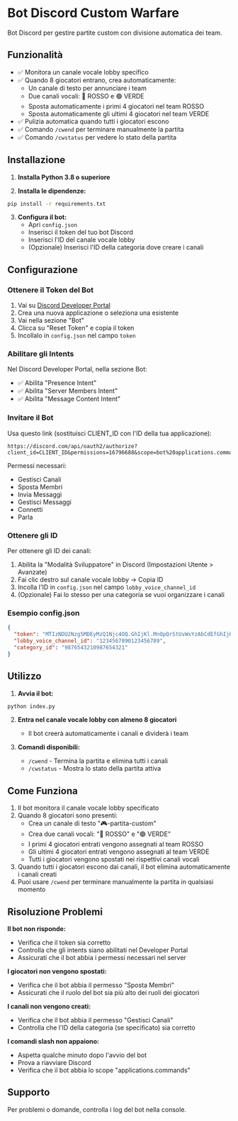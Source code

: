 # Bot Discord Custom Warfare

Bot Discord per gestire partite custom con divisione automatica dei team.

## Funzionalità

- ✅ Monitora un canale vocale lobby specifico
- ✅ Quando 8 giocatori entrano, crea automaticamente:
  - Un canale di testo per annunciare i team
  - Due canali vocali: 🔴 ROSSO e 🟢 VERDE
  - Sposta automaticamente i primi 4 giocatori nel team ROSSO
  - Sposta automaticamente gli ultimi 4 giocatori nel team VERDE
- ✅ Pulizia automatica quando tutti i giocatori escono
- ✅ Comando `/cwend` per terminare manualmente la partita
- ✅ Comando `/cwstatus` per vedere lo stato della partita

## Installazione

1. **Installa Python 3.8 o superiore**

2. **Installa le dipendenze:**
```bash
pip install -r requirements.txt
```

3. **Configura il bot:**
   - Apri `config.json`
   - Inserisci il token del tuo bot Discord
   - Inserisci l'ID del canale vocale lobby
   - (Opzionale) Inserisci l'ID della categoria dove creare i canali

## Configurazione

### Ottenere il Token del Bot

1. Vai su [Discord Developer Portal](https://discord.com/developers/applications)
2. Crea una nuova applicazione o seleziona una esistente
3. Vai nella sezione "Bot"
4. Clicca su "Reset Token" e copia il token
5. Incollalo in `config.json` nel campo `token`

### Abilitare gli Intents

Nel Discord Developer Portal, nella sezione Bot:
- ✅ Abilita "Presence Intent"
- ✅ Abilita "Server Members Intent"
- ✅ Abilita "Message Content Intent"

### Invitare il Bot

Usa questo link (sostituisci CLIENT_ID con l'ID della tua applicazione):
```
https://discord.com/api/oauth2/authorize?client_id=CLIENT_ID&permissions=16796688&scope=bot%20applications.commands
```

Permessi necessari:
- Gestisci Canali
- Sposta Membri
- Invia Messaggi
- Gestisci Messaggi
- Connetti
- Parla

### Ottenere gli ID

Per ottenere gli ID dei canali:
1. Abilita la "Modalità Sviluppatore" in Discord (Impostazioni Utente > Avanzate)
2. Fai clic destro sul canale vocale lobby → Copia ID
3. Incolla l'ID in `config.json` nel campo `lobby_voice_channel_id`
4. (Opzionale) Fai lo stesso per una categoria se vuoi organizzare i canali

### Esempio config.json

```json
{
  "token": "MTIzNDU2Nzg5MDEyMzQ1Njc4OQ.GhIjKl.MnOpQrStUvWxYzAbCdEfGhIjKlMnOpQrStUv",
  "lobby_voice_channel_id": "1234567890123456789",
  "category_id": "9876543210987654321"
}
```

## Utilizzo

1. **Avvia il bot:**
```bash
python index.py
```

2. **Entra nel canale vocale lobby con almeno 8 giocatori**
   - Il bot creerà automaticamente i canali e dividerà i team

3. **Comandi disponibili:**
   - `/cwend` - Termina la partita e elimina tutti i canali
   - `/cwstatus` - Mostra lo stato della partita attiva

## Come Funziona

1. Il bot monitora il canale vocale lobby specificato
2. Quando 8 giocatori sono presenti:
   - Crea un canale di testo "🎮-partita-custom"
   - Crea due canali vocali: "🔴 ROSSO" e "🟢 VERDE"
   - I primi 4 giocatori entrati vengono assegnati al team ROSSO
   - Gli ultimi 4 giocatori entrati vengono assegnati al team VERDE
   - Tutti i giocatori vengono spostati nei rispettivi canali vocali
3. Quando tutti i giocatori escono dai canali, il bot elimina automaticamente i canali creati
4. Puoi usare `/cwend` per terminare manualmente la partita in qualsiasi momento

## Risoluzione Problemi

**Il bot non risponde:**
- Verifica che il token sia corretto
- Controlla che gli intents siano abilitati nel Developer Portal
- Assicurati che il bot abbia i permessi necessari nel server

**I giocatori non vengono spostati:**
- Verifica che il bot abbia il permesso "Sposta Membri"
- Assicurati che il ruolo del bot sia più alto dei ruoli dei giocatori

**I canali non vengono creati:**
- Verifica che il bot abbia il permesso "Gestisci Canali"
- Controlla che l'ID della categoria (se specificato) sia corretto

**I comandi slash non appaiono:**
- Aspetta qualche minuto dopo l'avvio del bot
- Prova a riavviare Discord
- Verifica che il bot abbia lo scope "applications.commands"

## Supporto

Per problemi o domande, controlla i log del bot nella console.
